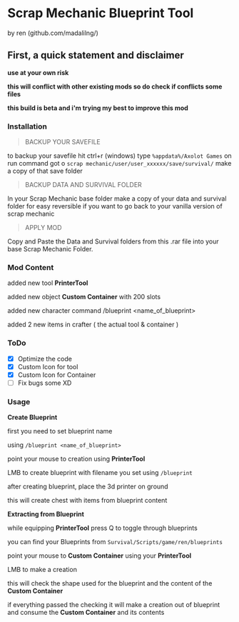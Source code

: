 # Scrap Mechanic Blueprint Tool

by ren (github.com/madalilng/)

## First, a quick statement and disclaimer

**use at your own risk**

**this will conflict with other existing mods so do check if conflicts some files**

**this build is beta and i'm trying my best to improve this mod**

### Installation

> BACKUP YOUR SAVEFILE

to backup your savefile hit ctrl+r (windows)
type `%appdata%/Axolot Games` on run command got o `scrap mechanic/user/user_xxxxxx/save/survival/`
make a copy of that save folder

> BACKUP DATA AND SURVIVAL FOLDER


In your Scrap Mechanic base folder
make a copy of your data and survival folder for easy reversible if you want to go back to your vanilla version of scrap mechanic


> APPLY MOD

Copy and Paste the Data and Survival folders from this .rar file into your base Scrap Mechanic Folder.

### Mod Content

added new tool **PrinterTool**

added new object **Custom Container** with 200 slots

added new character command /blueprint <name_of_blueprint>

added 2 new items in crafter ( the actual tool & container )

### ToDo
- [x] Optimize the code
- [x] Custom Icon for tool
- [x] Custom Icon for Container
- [ ] Fix bugs some XD

### Usage

**Create Blueprint**

first you need to set blueprint name

using `/blueprint <name_of_blueprint>`

point your mouse to creation using **PrinterTool**

LMB to create blueprint with filename you set using `/blueprint`

after creating blueprint, place the 3d printer on ground

this will create chest with items from blueprint content

**Extracting from Blueprint**

while equipping **PrinterTool** press Q to toggle through blueprints

you can find your Blueprints from `Survival/Scripts/game/ren/blueprints`

point your mouse to **Custom Container** using your **PrinterTool**

LMB to make a creation

this will check the shape used for the blueprint and the content of the **Custom Container**

if everything passed the checking it will make a creation out of blueprint and consume the **Custom Container** and its contents
